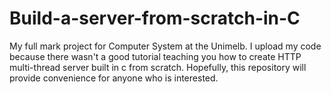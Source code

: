 # Build-a-server-from-scratch-in-C
My full mark project for Computer System at the Unimelb. I upload my code because there wasn't a good tutorial teaching you how to create HTTP multi-thread server built in c from scratch. Hopefully, this repository will provide convenience for anyone who is interested.  


